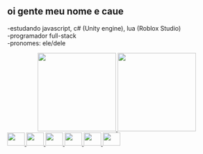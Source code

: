 ## oi gente meu nome e caue
-estudando javascript, c# (Unity engine), lua (Roblox Studio)
<br>
-programador full-stack
<br>
-pronomes: ele/dele

<div align="center">
  <a href="https://github.com/rafaballerini">
  <img height="180em" src="https://github-readme-stats.vercel.app/api?username=cauesitos&show_icons=true&theme=dracula&include_all_commits=true&count_private=true"/>
  <img height="180em" src="https://github-readme-stats.vercel.app/api/top-langs/?username=cauesitos&layout=compact&langs_count=7&theme=dracula"/>
</div>
 <img src="https://cdn.jsdelivr.net/gh/devicons/devicon/icons/csharp/csharp-original.svg" height="30" width="40" />
 <img src="https://cdn.jsdelivr.net/gh/devicons/devicon/icons/figma/figma-original.svg" height="30" width="40" />
 <img src="https://cdn.jsdelivr.net/gh/devicons/devicon/icons/html5/html5-plain.svg" height="30" width="40" />
 <img src="https://cdn.jsdelivr.net/gh/devicons/devicon/icons/javascript/javascript-plain.svg" height="30" width="40" />
 <img src="https://cdn.jsdelivr.net/gh/devicons/devicon/icons/lua/lua-original.svg" height="30" width="40" />
 <img src="https://cdn.jsdelivr.net/gh/devicons/devicon/icons/unity/unity-original.svg" height="30" width="40" />
